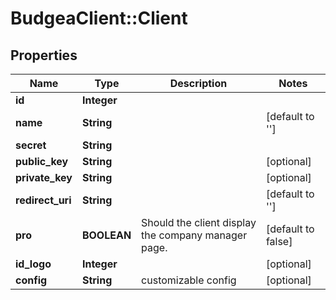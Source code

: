 # BudgeaClient::Client

## Properties
Name | Type | Description | Notes
------------ | ------------- | ------------- | -------------
**id** | **Integer** |  | 
**name** | **String** |  | [default to &#39;&#39;]
**secret** | **String** |  | 
**public_key** | **String** |  | [optional] 
**private_key** | **String** |  | [optional] 
**redirect_uri** | **String** |  | [default to &#39;&#39;]
**pro** | **BOOLEAN** | Should the client display the company manager page. | [default to false]
**id_logo** | **Integer** |  | [optional] 
**config** | **String** | customizable config | [optional] 


